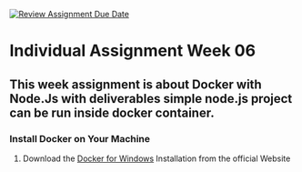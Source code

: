 [![Review Assignment Due Date](https://classroom.github.com/assets/deadline-readme-button-24ddc0f5d75046c5622901739e7c5dd533143b0c8e959d652212380cedb1ea36.svg)](https://classroom.github.com/a/nj7iw4Wb)

# Individual Assignment Week 06

## This week assignment is about Docker with Node.Js with deliverables simple node.js project can be run inside docker container.

### Install Docker on Your Machine
1. Download the [Docker for Windows](https://www.docker.com/products/docker-desktop/) Installation from the official Website
